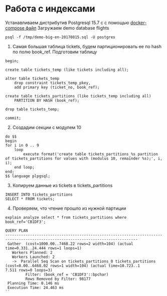 # Работа с индексами

Устанавливаем дистрибутив Postgresql 15.7 c с помощью [docker-compose файл](/docker_compose_files/postgresql-15-otus-docker-compose.yml)
Загружаем demo database flights
```
psql -f /tmp/demo-big-en-20170815.sql -U postgres

```
1) Самая большая таблица tickets, будем партиционировать ее по hash по полю book_ref. Подготовим таблицу
```
begin;

create table tickets_temp (like tickets including all);

alter table tickets_temp
    drop constraint tickets_temp_pkey,
    add primary key (ticket_no, book_ref);

create table tickets_partitions (like tickets_temp including all)
    PARTITION BY HASH (book_ref);

drop table tickets_temp;

commit;
```

2) Создадим секции с модулем 10
```
do $$
begin
for i in 0 .. 9
	loop
		execute format('create table tickets_partitions_%s partition of tickets_partitions for values with (modulus 10, remainder %s);', i, i);
	end loop;
end;
$$ language plpgsql;
```

3) Копируем данные из tickets в tickets_partitions
```
INSERT INTO tickets_partitions
SELECT * FROM tickets;
```

4) Проверяем, что чтение прошло из нужной партиции
```
explain analyze select * from tickets_partitions where book_ref='CB1DF3';
                                                                      QUERY PLAN
---------------------------------------------------------------------------------------------------------------------------------
 Gather  (cost=1000.00..7468.22 rows=2 width=104) (actual time=0.331..24.444 rows=1 loops=1)
   Workers Planned: 2
   Workers Launched: 2
   ->  Parallel Seq Scan on tickets_partitions_0 tickets_partitions  (cost=0.00..6468.02 rows=1 width=104) (actual time=10.723..1
7.511 rows=0 loops=3)
         Filter: (book_ref = 'CB1DF3'::bpchar)
         Rows Removed by Filter: 98177
 Planning Time: 0.146 ms
 Execution Time: 24.463 ms
``
